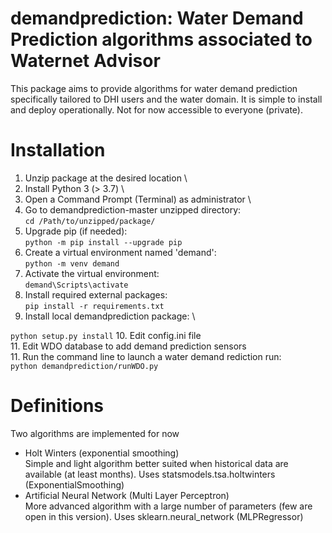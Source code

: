 # demandprediction: Water Demand Prediction algorithms associated to Waternet Advisor
This package aims to provide algorithms for water demand prediction specifically tailored to DHI users and the water domain. It is simple to install and deploy operationally. Not for now accessible to everyone (private).

# Installation
1. Unzip package at the desired location \
2. Install Python 3 (> 3.7) \
3. Open a Command Prompt (Terminal) as administrator \
4. Go to demandprediction-master unzipped directory: \
`cd /Path/to/unzipped/package/`
5. Upgrade pip (if needed): \
`python -m pip install --upgrade pip`
6. Create a virtual environment named 'demand': \
`python -m venv demand`
7. Activate the virtual environment: \
`demand\Scripts\activate`
8. Install required external packages: \
`pip install -r requirements.txt`
9. Install local demandprediction package: \
<!-- pip install git+https://github.com/DHIgrse/demandprediction.git -->
`python setup.py install`
10. Edit config.ini file \
11. Edit WDO database to add demand prediction sensors \
11. Run the command line to launch a water demand rediction run: \
`python demandprediction/runWDO.py`

# Definitions
Two algorithms are implemented for now
- Holt Winters (exponential smoothing) \
Simple and light algorithm better suited when historical data are available (at least months). Uses statsmodels.tsa.holtwinters (ExponentialSmoothing)
- Artificial Neural Network (Multi Layer Perceptron) \
More advanced algorithm with a large number of parameters (few are open in this version). Uses sklearn.neural_network (MLPRegressor)
